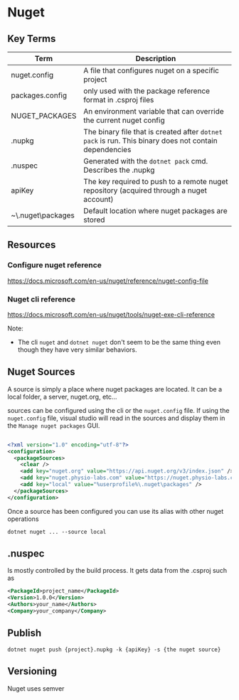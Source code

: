 
# Nuget

## Key Terms

| Term | Description      |
| ---- | ---------------- |
| nuget.config     | A file that configures nuget on a specific project |
| packages.config     | only used with the package reference format in .csproj files |
|NUGET_PACKAGES| An environment variable that can override the current nuget config|
|.nupkg| The binary file that is created after `dotnet pack` is run. This binary does not contain dependencies|
|.nuspec|Generated with the `dotnet pack` cmd. Describes the .nupkg|
|apiKey| The key required to push to a remote nuget repository (acquired through a nuget account)|
|~\\.nuget\packages|Default location where nuget packages are stored|

## Resources

### Configure nuget reference

https://docs.microsoft.com/en-us/nuget/reference/nuget-config-file

### Nuget cli reference

https://docs.microsoft.com/en-us/nuget/tools/nuget-exe-cli-reference

Note:

- The cli `nuget` and `dotnet nuget` don't seem to be the same thing even though they have very similar behaviors.

## Nuget Sources

A source is simply a place where nuget packages are located. It can be a local folder, a server, nuget.org, etc...

sources can be configured using the cli or the `nuget.config` file. If using the `nuget.config` file, visual studio will read in the sources and display them in the `Manage nuget packages` GUI.

```xml

<?xml version="1.0" encoding="utf-8"?>
<configuration>
  <packageSources>
    <clear />
    <add key="nuget.org" value="https://api.nuget.org/v3/index.json" />
    <add key="nuget.physio-labs.com" value="https://nuget.physio-labs.com/api/v2" />
    <add key="local" value="%userprofile%\.nuget\packages" />
  </packageSources>
</configuration>

```

Once a source has been configured you can use its alias with other nuget operations

`dotnet nuget ... --source local`

## .nuspec

Is mostly controlled by the build process. It gets data from the .csproj such as 

```xml
<PackageId>project_name</PackageId>
<Version>1.0.0</Version>
<Authors>your_name</Authors>
<Company>your_company</Company>
```

## Publish

`dotnet nuget push {project}.nupkg -k {apiKey} -s {the nuget source}`

## Versioning

Nuget uses semver